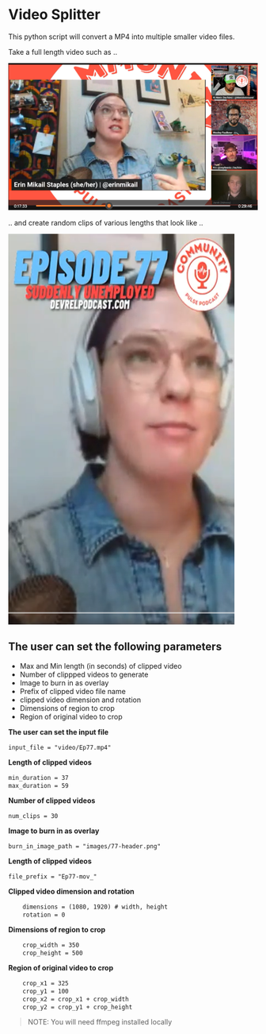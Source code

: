 # Video Splitter

This python script will convert a MP4 into multiple smaller video files.

Take a full length video such as ..

![](documentation/full_video.png)

.. and create random clips of various lengths that look like ..

![](documentation/clipped_video.png)

## The user can set the following parameters

- Max and Min length (in seconds) of clipped video
- Number of clippped videos to generate
- Image to burn in as overlay
- Prefix of clipped video file name
- clipped video dimension and rotation
- Dimensions of region to crop
- Region of original video to crop

**The user can set the input file**

```
input_file = "video/Ep77.mp4"
```

**Length of clipped videos**

```
min_duration = 37
max_duration = 59
```
**Number of clipped videos**

```
num_clips = 30
```
**Image to burn in as overlay**

```
burn_in_image_path = "images/77-header.png"
```
**Length of clipped videos**

```
file_prefix = "Ep77-mov_"
```

**Clipped video dimension and rotation**

```
    dimensions = (1080, 1920) # width, height
    rotation = 0
```
**Dimensions of region to crop**

```
    crop_width = 350
    crop_height = 500
```

**Region of original video to crop**

```
    crop_x1 = 325
    crop_y1 = 100
    crop_x2 = crop_x1 + crop_width
    crop_y2 = crop_y1 + crop_height
```


>NOTE: You will need ffmpeg installed locally
